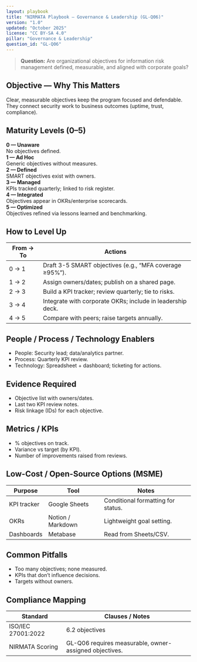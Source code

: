 ```yaml
---
layout: playbook
title: "NIRMATA Playbook — Governance & Leadership (GL-Q06)"
version: "1.0"
updated: "October 2025"
license: "CC BY-SA 4.0"
pillar: "Governance & Leadership"
question_id: "GL-Q06"
---
```


> **Question:** Are organizational objectives for information risk management defined, measurable, and aligned with corporate goals?

## Objective — Why This Matters
Clear, measurable objectives keep the program focused and defendable. They connect security work to business outcomes (uptime, trust, compliance).

## Maturity Levels (0–5)
<div class="levels-grid">
  <div class="level level-0"><strong>0 — Unaware</strong><br>No objectives defined.</div>
  <div class="level level-1"><strong>1 — Ad Hoc</strong><br>Generic objectives without measures.</div>
  <div class="level level-2"><strong>2 — Defined</strong><br>SMART objectives exist with owners.</div>
  <div class="level level-3"><strong>3 — Managed</strong><br>KPIs tracked quarterly; linked to risk register.</div>
  <div class="level level-4"><strong>4 — Integrated</strong><br>Objectives appear in OKRs/enterprise scorecards.</div>
  <div class="level level-5"><strong>5 — Optimized</strong><br>Objectives refined via lessons learned and benchmarking.</div>
</div>

## How to Level Up

| From → To | Actions |
|---|---|
|0 → 1 | Draft 3-5 SMART objectives (e.g., “MFA coverage ≥95%”). |
|1 → 2 | Assign owners/dates; publish on a shared page. |
|2 → 3 | Build a KPI tracker; review quarterly; tie to risks. |
|3 → 4 | Integrate with corporate OKRs; include in leadership deck. |
|4 → 5 | Compare with peers; raise targets annually. |

## People / Process / Technology Enablers
- People: Security lead; data/analytics partner.
- Process: Quarterly KPI review.
- Technology: Spreadsheet + dashboard; ticketing for actions.

## Evidence Required
- Objective list with owners/dates.
- Last two KPI review notes.
- Risk linkage (IDs) for each objective.

## Metrics / KPIs
- % objectives on track.
- Variance vs target (by KPI).
- Number of improvements raised from reviews.

## Low-Cost / Open-Source Options (MSME)

| Purpose | Tool | Notes |
|---|---|---|
|KPI tracker | Google Sheets | Conditional formatting for status. |
|OKRs | Notion / Markdown | Lightweight goal setting. |
|Dashboards | Metabase | Read from Sheets/CSV. |

## Common Pitfalls
- Too many objectives; none measured.
- KPIs that don’t influence decisions.
- Targets without owners.

## Compliance Mapping

| Standard | Clauses / Notes |
|---|---|
|ISO/IEC 27001:2022 | 6.2 objectives |
|NIRMATA Scoring | GL-Q06 requires measurable, owner-assigned objectives.
